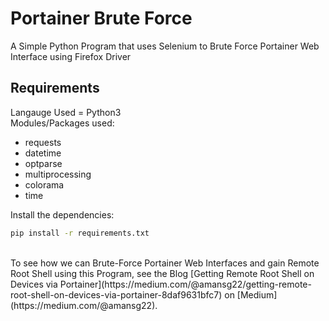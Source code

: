 # Portainer Brute Force
A Simple Python Program that uses Selenium to Brute Force Portainer Web Interface using Firefox Driver
## Requirements
Langauge Used = Python3<br />
Modules/Packages used:
* requests
* datetime
* optparse
* multiprocessing
* colorama
* time
<!-- -->
Install the dependencies:
```bash
pip install -r requirements.txt
```
<br />
To see how we can Brute-Force Portainer Web Interfaces and gain Remote Root Shell using this Program, see the Blog [Getting Remote Root Shell on Devices via Portainer](https://medium.com/@amansg22/getting-remote-root-shell-on-devices-via-portainer-8daf9631bfc7) on [Medium](https://medium.com/@amansg22).